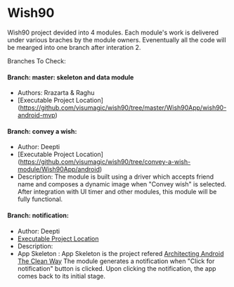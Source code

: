 # Wish90

Wish90 project devided into 4 modules. Each module's work is delivered under various braches by the module owners. 
Evenentually all the code will be mearged into one branch after interation 2. 

Branches To Check:
#### Branch: master: skeleton and data module 
+ Authors: Rrazarta & Raghu
+ [Executable Project Location] (https://github.com/visumagic/wish90/tree/master/Wish90App/wish90-android-mvp)

#### Branch: convey a wish:  
+ Author: Deepti
+ [Executable Project Location] (https://github.com/visumagic/wish90/tree/convey-a-wish-module/Wish90App/android)
+ Description: 
The module is built using a driver which accepts friend name and composes a dynamic image when "Convey wish" is selected. After integration with UI timer and other modules, this module will be fully functional. 

#### Branch: notification:  
+ Author: Deepti
+ [Executable Project Location](https://github.com/visumagic/wish90/tree/notifications-module/Wish90App/android)
+ Description:
+ App Skeleton : App Skeleton is the project refered [Architecting Android The Clean Way](http://fernandocejas.com/2014/09/03/architecting-android-the-clean-way/)
The module generates a notification when "Click for notification" button is clicked. Upon clicking the notification, the app comes back to its initial stage.

